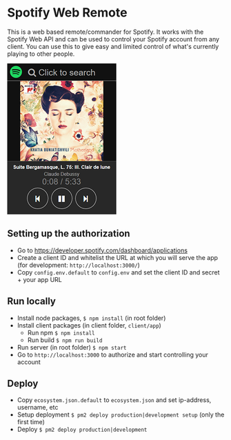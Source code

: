 # Spotify Web Remote
This is a web based remote/commander for Spotify. It works with the Spotify Web API and can be used to control your Spotify account from any client. You can use this to give easy and limited control of what's currently playing to other people.

![](/example.png)

## Setting up the authorization

- Go to https://developer.spotify.com/dashboard/applications
- Create a client ID and whitelist the URL at which you will serve the app (for development: `http://localhost:3000/`)
- Copy `config.env.default` to `config.env` and set the client ID and secret + your app URL

## Run locally 
- Install node packages, `$ npm install` (in root folder)
- Install client packages (in client folder, `client/app`)
  - Run npm `$ npm install`
  - Run build `$ npm run build`
- Run server (in root folder) `$ npm start`
- Go to `http://localhost:3000` to authorize and start controlling your account

## Deploy
- Copy `ecosystem.json.default` to `ecosystem.json` and set ip-address, username, etc
- Setup deployment `$ pm2 deploy production|development setup` (only the first time)
- Deploy `$ pm2 deploy production|development`